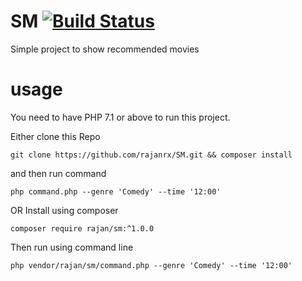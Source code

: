 # SM [![Build Status](https://travis-ci.org/rajanrx/SM.svg?branch=master)](https://travis-ci.org/rajanrx/SM)

Simple project to show recommended movies 

# usage

You need to have PHP 7.1 or above to run this project.

Either clone this Repo 
```
git clone https://github.com/rajanrx/SM.git && composer install
```
and then run command 
```
php command.php --genre 'Comedy' --time '12:00'
```

OR Install using composer 
```
composer require rajan/sm:^1.0.0
```

Then run using command line 
```
php vendor/rajan/sm/command.php --genre 'Comedy' --time '12:00'
```
